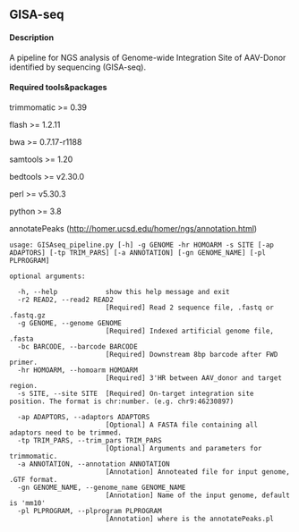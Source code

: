 ## GISA-seq


#### Description
A pipeline for NGS analysis of Genome-wide Integration Site of AAV-Donor identified by sequencing (GISA-seq).

#### Required tools&packages
trimmomatic >= 0.39 

flash >= 1.2.11

bwa >= 0.7.17-r1188

samtools >= 1.20

bedtools >= v2.30.0

perl >= v5.30.3 

python >= 3.8

annotatePeaks (http://homer.ucsd.edu/homer/ngs/annotation.html)

```shell
usage: GISAseq_pipeline.py [-h] -g GENOME -hr HOMOARM -s SITE [-ap ADAPTORS] [-tp TRIM_PARS] [-a ANNOTATION] [-gn GENOME_NAME] [-pl PLPROGRAM]

optional arguments:

  -h, --help            show this help message and exit
  -r2 READ2, --read2 READ2
                        [Required] Read 2 sequence file, .fastq or .fastq.gz
  -g GENOME, --genome GENOME
                        [Required] Indexed artificial genome file, .fasta
  -bc BARCODE, --barcode BARCODE
                        [Required] Downstream 8bp barcode after FWD primer.
  -hr HOMOARM, --homoarm HOMOARM
                        [Required] 3'HR between AAV_donor and target region.
  -s SITE, --site SITE  [Required] On-target integration site position. The format is chr:number. (e.g. chr9:46230897)

  -ap ADAPTORS, --adaptors ADAPTORS
                        [Optional] A FASTA file containing all adaptors need to be trimmed.
  -tp TRIM_PARS, --trim_pars TRIM_PARS
                        [Optional] Arguments and parameters for trimmomatic.
  -a ANNOTATION, --annotation ANNOTATION
                        [Annotation] Annoteated file for input genome, .GTF format.
  -gn GENOME_NAME, --genome_name GENOME_NAME
                        [Annotation] Name of the input genome, default is 'mm10'
  -pl PLPROGRAM, --plprogram PLPROGRAM
                        [Annotation] where is the annotatePeaks.pl

